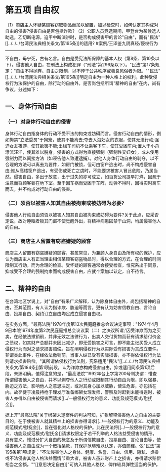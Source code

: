  

# 第五项 自由权
（1）商店主人怀疑某顾客窃取物品而加以留置，加以检查时，如何认定其构成对自由的侵害?侵害自由是否包括诈欺?
（2）公职人员竞选期间，甲登台为某候选人助选，乙切断电源，迫甲中断演讲时，是否构成侵害甲的言论"自由"，而有"民法"[[../../../台湾民法典相关条文/第195条]]的适用? #案例/王泽鉴九阴真经/侵权行为 
___

不自由，毋宁死，古有名言。自由是受宪法所保障的基本人权（第8条、第10条以下）。侵害他人自由，在刑法上构成犯罪（"刑法"第296条以下）。"民法"第17条规定："自由不得抛弃。自由之限制，以不悖于公共秩序或善良风俗者为限。""民法"[[../../../台湾民法典相关条文/第195条]]明定自由为一种人格上的权利。此种受侵权行为法保护的自由，除行动的自由外，是否尚包括所谓"精神的自由"在内，尚有争议，分述如下：

## 一、身体行动自由

### （一）对身体行动自由的侵害

身体行动自由指身体的行动不受不法的拘束或妨碍而言。侵害行动自由的情形，例如拘禁"立法委员"于狗笼，使其不能离去;夺去入浴妇女的衣服，使其无法行动;强迫女友夜游，使其欲罢不能;出租车司机不让乘客下车，使其受困车内;置人于小舟漂流汪洋，使其难以脱身。侵害的方式得为直接强制（强制性交妇女），或未使用强制力而以间接方法（如诬告他人致遭逮捕）。对他人身体行动自由的剥夺，以不合理的方法可以离去为要件，如房门被锁，但可由窗户逃出时，尚不构成侵害自由;惟从高楼窗户逃出，有受伤或死亡之虞时，不能要求被害人冒此危险，乃属当然。侵害自由，多出于故意，出于过失的亦可成立，如百货公司提早打烊，因疏于注意而将顾客锁在地下室。至于因车祸而受困于车阵，动弹不得时，因得实时离车而去，并不构成对行动自由的侵害。

### （二）须否以被害人知其自由被拘束或被妨碍为必要?

侵害他人行动自由须否以被害人知其自由被拘束或妨碍为要件?关于此点，应采否定说，故对睡眠者锁其门窗不使觉醒外出，将精神病患囚禁于山洞，均属侵害他人的自由。

### （三）商店主人留置有窃盗嫌疑的顾客

商店主人留置有窃盗嫌疑的顾客，甚属常见，为兼顾人身自由及所有权的保护，应认为商店主人有正当理由相信某顾客窃盗物品时，得以合理的方式，在合理的时间限制其行动，而为合理的检查。受怀疑的顾客通常会接受检查，惟究系出于同意，抑或受不合理的强制拘束而构成侵害自由，应就个案加以认定，自不待言。

## 二、精神的自由

在台湾地区学说上，对"自由"有采广义解释，认为除身体自由外，尚包括精神的自由，至其范围，有人认为指诈欺、胁迫等而言。更有认为妨害信教自由、言论自由、投票自由、契约订立自由均足成立侵害自由权。

在实务方面，"最高法院"1978年度第13次民庭庭推总会议决定事项："1974年4月9日本院1974年度第2次民庭庭推总会议议案（二）之决议所谓;'因受诈欺而为之买卖，在经依法撤销前，并非无效之法律行为，出卖人交付货物而获有请求给付价金之债权，如其财产总额并未因此减少，即无受损害之可言，即不能主张买受人成立侵权行为而对之请求损害赔偿。旨在阐明侵权行为以实际受有损害为其成立要件。非谓类此事件，在经依法撤销前，当事人纵已受有实际损害，亦不得依侵权行为法则请求损害赔偿。"其所谓依侵权行为法则，究系适用"民法"[[../../../台湾民法典相关条文/第184条]]第1项前段，认为诈欺亦构成侵害自由，抑或适用同条第1项后段，未臻明确。值得注意的是，"最高法院"1992年台上字第200号判决谓：惟查所谓侵害他人之自由，并不以剥夺他人之行动或限制其行动自由为限，即以强暴、胁迫之方法，影响他人之意思决定，或对其身心加以威胁，使生危害，亦包括在内。故歹徒于凌晨持枪于理发厅准备绑架女理发师，警察及时赶到未能得逞时，被害人亦得以自由被侵害而请求[[../一般侵权行为的意义、功能及规范模式/慰抚金]]。

据上开"最高法院"关于绑架未遂案件的判决可知，扩张解释侵害他人之自由的主要目的，在于使被害人就其精神上的损害亦得请求[[../一般侵权行为的意义、功能及规范模式/慰抚金]]，旨在强化对人格权的保护。此在民法将[[../一般侵权行为的意义、功能及规范模式/慰抚金]]请求权限定于若干列举的人格法益受侵害的情形，具有意义。惟过分扩大自由的概念及于所谓信教自由、投票自由、言论自由等，使侵害他人之自由成为一个概括条款，其保护范畴难以认定，亦值商榷。依"民法"第195条第1项规定："不法侵害他人之身体、健康、名誉、自由、信用、隐私、贞操或不法侵害其他人格法益而情节重大者，被害人虽非财产上之损害，亦得请求赔偿相当之金额。""[[意思决定自由]]"可纳入其他人格权，俾作较具弹性适当的保护。